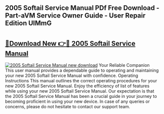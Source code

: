 ## 2005 Softail Service Manual PDf Free Download - Part-aVM Service Owner Guide - User Repair Edition UIMmG

# <h2><a href="http://bc4082.oget.top/?id=2005+Softail+Service+Manual">🔗Download New 👉🔴 2005 Softail Service Manual</a></h2>

[![2005 Softail Service Manual new download](https://i.imgur.com/5g1atiW.png)](http://bc4082.oget.top/?id=2005+Softail+Service+Manual)
Your Reliable Companion This user manual provides a dependable guide to operating and maintaining your new 2005 Softail Service Manual with confidence. Operating Instructions This manual outlines the correct operating procedures for your new 2005 Softail Service Manual. Enjoy the efficiency of list of features while using your new 2005 Softail Service Manual. Our expectation is that the 2005 Softail Service Manual has been a crucial guide in your journey to becoming proficient in using your new device. In case of any queries or concerns, please do not hesitate to contact our support team.
